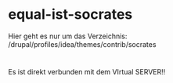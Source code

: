 # equal-ist-socrates
Hier geht es nur um das Verzeichnis: /drupal/profiles/idea/themes/contrib/socrates
#
Es ist direkt verbunden mit dem VIrtual SERVER!!
#
